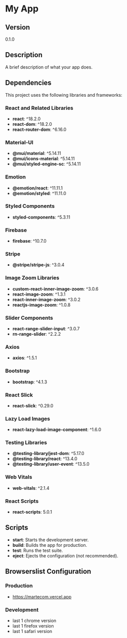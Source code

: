 # My App

## Version
0.1.0

## Description
A brief description of what your app does.

## Dependencies

This project uses the following libraries and frameworks:

### React and Related Libraries
- **react**: ^18.2.0
- **react-dom**: ^18.2.0
- **react-router-dom**: ^6.16.0

### Material-UI
- **@mui/material**: ^5.14.11
- **@mui/icons-material**: ^5.14.11
- **@mui/styled-engine-sc**: ^5.14.11

### Emotion
- **@emotion/react**: ^11.11.1
- **@emotion/styled**: ^11.11.0

### Styled Components
- **styled-components**: ^5.3.11

### Firebase
- **firebase**: ^10.7.0

### Stripe
- **@stripe/stripe-js**: ^3.0.4

### Image Zoom Libraries
- **custom-react-inner-image-zoom**: ^3.0.6
- **react-image-zoom**: ^1.3.1
- **react-inner-image-zoom**: ^3.0.2
- **reactjs-image-zoom**: ^1.0.8

### Slider Components
- **react-range-slider-input**: ^3.0.7
- **rn-range-slider**: ^2.2.2

### Axios
- **axios**: ^1.5.1

### Bootstrap
- **bootstrap**: ^4.1.3

### React Slick
- **react-slick**: ^0.29.0

### Lazy Load Images
- **react-lazy-load-image-component**: ^1.6.0

### Testing Libraries
- **@testing-library/jest-dom**: ^5.17.0
- **@testing-library/react**: ^13.4.0
- **@testing-library/user-event**: ^13.5.0

### Web Vitals
- **web-vitals**: ^2.1.4

### React Scripts
- **react-scripts**: 5.0.1

## Scripts

- **start**: Starts the development server.
- **build**: Builds the app for production.
- **test**: Runs the test suite.
- **eject**: Ejects the configuration (not recommended).

## Browserslist Configuration

### Production
- https://martecom.vercel.app

### Development
- last 1 chrome version
- last 1 firefox version
- last 1 safari version
